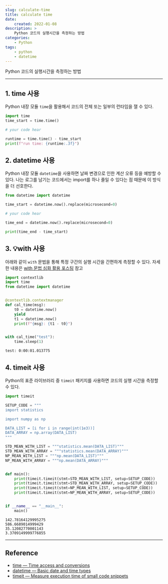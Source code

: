 ```yaml
---
slug: calculate-time
title: calculate time
date:
    created: 2022-01-08
description: >
    Python 코드의 실행시간을 측정하는 방법
categories:
    - Python
tags:
    - python
    - datetime
---
```


Python 코드의 실행시간을 측정하는 방법  

<!-- more -->

---

## 1. time 사용

Python 내장 모듈 `time`을 활용해서 코드의 전체 또는 일부의 런타임을 잴 수 있다.  

```python
import time
time_start = time.time()

# your code hear

runtime = time.time() - time_start
print(f"run time: {runtime:.3f}")
```

## 2. datetime 사용

Python 내장 모듈 `datetime`을 사용하면 날짜 변경으로 인한 계산 오류 등을 예방할 수 있다. 나는 로그를 남기는 코드에서는 import를 하나 줄일 수 있다는 점 때문에 이 방식을 더 선호한다.  

```python
from datetime import datetime

time_start = datetime.now().replace(microsecond=0)

# your code hear

time_end = datetime.now().replace(microsecond=0)

print(time_end - time_start)
```

## 3. 💡with 사용

아래와 같이 `with` 문법을 통해 특정 구간의 실행 시간을 간편하게 측정할 수 있다. 자세한 내용은 [with 문법 심화 활용 포스팅](./2023-11-25-understanding_with.md) 참고  

```python
import contextlib
import time
from datetime import datetime


@contextlib.contextmanager
def cal_time(msg):
    t0 = datetime.now()
    yield
    t1 = datetime.now()
    print(f"{msg}: {t1 - t0}")


with cal_time("test"):
    time.sleep(1)
```
```
test: 0:00:01.013775
```

## 4. timeit 사용

Python의 표준 라이브러리 중 `timeit` 패키지를 사용하면 코드의 실행 시간을 측정할 수 있다.  

```python
import timeit

SETUP_CODE = """
import statistics

import numpy as np

DATA_LIST = [i for i in range(int(1e3))]
DATA_ARRAY = np.array(DATA_LIST)
"""

STD_MEAN_WITH_LIST = """statistics.mean(DATA_LIST)"""
STD_MEAN_WITH_ARRAY = """statistics.mean(DATA_ARRAY)"""
NP_MEAN_WITH_LIST = """np.mean(DATA_LIST)"""
NP_MEAN_WITH_ARRAY = """np.mean(DATA_ARRAY)"""


def main():
    print(timeit.timeit(stmt=STD_MEAN_WITH_LIST, setup=SETUP_CODE))
    print(timeit.timeit(stmt=STD_MEAN_WITH_ARRAY, setup=SETUP_CODE))
    print(timeit.timeit(stmt=NP_MEAN_WITH_LIST, setup=SETUP_CODE))
    print(timeit.timeit(stmt=NP_MEAN_WITH_ARRAY, setup=SETUP_CODE))


if __name__ == "__main__":
    main()
```
```
142.78164129995275
586.6689014999429
35.12082770001143
3.3709149999776855
```

---
## Reference
- [time — Time access and conversions](https://docs.python.org/3/library/time.html)
- [datetime — Basic date and time types](https://docs.python.org/3/library/datetime.html)
- [timeit — Measure execution time of small code snippets](https://docs.python.org/3/library/timeit.html)